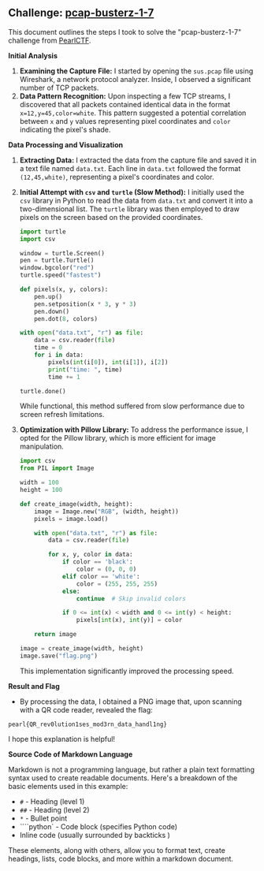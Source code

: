 ## Challenge: [pcap-busterz-1-7](https://pearlctf.in/challenges#pcap-busterz-1-7)

This document outlines the steps I took to solve the "pcap-busterz-1-7" challenge from [PearlCTF](https://pearlctf.in/).

**Initial Analysis**

1. **Examining the Capture File:**
   I started by opening the `sus.pcap` file using Wireshark, a network protocol analyzer. Inside, I observed a significant number of TCP packets.
2. **Data Pattern Recognition:**
   Upon inspecting a few TCP streams, I discovered that all packets contained identical data in the format `x=12,y=45,color=white`. This pattern suggested a potential correlation between `x` and `y` values representing pixel coordinates and `color` indicating the pixel's shade.

**Data Processing and Visualization**

1. **Extracting Data:**
   I extracted the data from the capture file and saved it in a text file named `data.txt`. Each line in `data.txt` followed the format `(12,45,white)`, representing a pixel's coordinates and color.
2. **Initial Attempt with `csv` and `turtle` (Slow Method):**
   I initially used the `csv` library in Python to read the data from `data.txt` and convert it into a two-dimensional list. The `turtle` library was then employed to draw pixels on the screen based on the provided coordinates.


   ```python
   import turtle
   import csv

   window = turtle.Screen()
   pen = turtle.Turtle()
   window.bgcolor("red")
   turtle.speed("fastest")

   def pixels(x, y, colors):
       pen.up()
       pen.setposition(x * 3, y * 3)
       pen.down()
       pen.dot(8, colors)

   with open("data.txt", "r") as file:
       data = csv.reader(file)
       time = 0
       for i in data:
           pixels(int(i[0]), int(i[1]), i[2])
           print("time: ", time)
           time += 1

   turtle.done()
   ```

   While functional, this method suffered from slow performance due to screen refresh limitations.
3. **Optimization with Pillow Library:**
   To address the performance issue, I opted for the Pillow library, which is more efficient for image manipulation.


   ```python
   import csv
   from PIL import Image

   width = 100
   height = 100

   def create_image(width, height):
       image = Image.new("RGB", (width, height))
       pixels = image.load()

       with open("data.txt", "r") as file:
           data = csv.reader(file)

           for x, y, color in data:
               if color == 'black':
                   color = (0, 0, 0)
               elif color == 'white':
                   color = (255, 255, 255)
               else:
                   continue  # Skip invalid colors

               if 0 <= int(x) < width and 0 <= int(y) < height:
                   pixels[int(x), int(y)] = color

       return image

   image = create_image(width, height)
   image.save("flag.png")
   ```

   This implementation significantly improved the processing speed.

**Result and Flag**

* By processing the data, I obtained a PNG image that, upon scanning with a QR code reader, revealed the flag:

```
pearl{QR_rev0lution1ses_mod3rn_data_handl1ng}
```

I hope this explanation is helpful!

**Source Code of Markdown Language**

Markdown is not a programming language, but rather a plain text formatting syntax used to create readable documents. Here's a breakdown of the basic elements used in this example:

* `#` - Heading (level 1)
* `##` - Heading (level 2)
* `*` - Bullet point
* ````python` - Code block (specifies Python code)
* Inline code (usually surrounded by backticks )

These elements, along with others, allow you to format text, create headings, lists, code blocks, and more within a markdown document.
